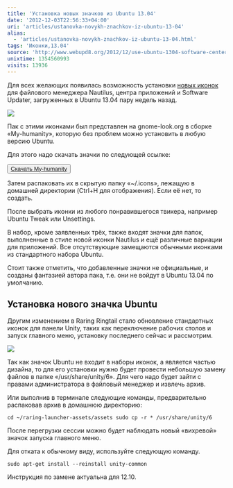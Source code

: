 ```yaml
---
title: 'Установка новых значков из Ubuntu 13.04'
date: '2012-12-03T22:56:33+04:00'
uri: 'articles/ustanovka-novykh-znachkov-iz-ubuntu-13-04'
alias: 
  - 'articles/ustanovka-novykh-znachkov-iz-ubuntu-13-04.html'
tags: 'Иконки,13.04'
source: 'http://www.webupd8.org/2012/12/use-ubuntu-1304-software-center.html'
unixtime: 1354560993
visits: 13936
---
```

Для всех желающих появилась возможность установки [новых иконок](news/ubuntu-13-04-novyye-oboi) для файлового менеджера Nautilus, центра приложений и Software Updater, загруженных в Ubuntu 13.04 пару недель назад.

[![](img/2012/12/03/22-00/ubuntu-1-8242399144-o.jpg)](img/2012/12/03/22-00/ubuntu-1-8242399144-o.jpg)

Пак с этими иконками был представлен на gnome-look.org в сборке «My-humanity», которую без проблем можно установить в любую версию Ubuntu.

Для этого надо скачать значки по следующей ссылке:

<button>[Скачать My-humanity](http://gnome-look.org/content/show.php?content=155513)</button>

Затем распаковать их в скрытую папку «~/.icons», лежащую в домашней директории (Ctrl+H для отображения). Если её нет, то создать.

После выбрать иконки из любого понравившегося твикера, например Ubuntu Tweak или Unsettings.

В набор, кроме заявленных трёх, также входят значки для папок, выполненные в стиле новой иконки Nautilus и ещё различные вариации для приложений. Все отсутствующие замещаются обычными иконками из стандартного набора Ubuntu.

Стоит также отметить, что добавленные значки не официальные, и созданы фантазией автора пака, т.е. они не войдут в Ubuntu 13.04 по умолчанию.

## Установка нового значка Ubuntu

Другим изменением в Raring Ringtail стало обновление стандартных иконок для панели Unity, таких как переключение рабочих столов и запуск главного меню, установку последнего сейчас и рассмотрим.

[![](img/2012/12/03/22-00/ubuntu-2-8241329499-o.jpg)](img/2012/12/03/22-00/ubuntu-2-8241329499-o.jpg)

Так как значок Ubuntu не входит в наборы иконок, а является частью дизайна, то для его установки нужно будет провести небольшую замену файлов в папке «/usr/share/unity/6». Для чего надо будет зайти с правами администратора в файловый менеджер и извлечь архив.

Или выполнив в терминале следующие команды, предварительно распаковав архив в домашнюю директорию:

```
cd ~/raring-launcher-assets/assets sudo cp -r * /usr/share/unity/6
```

После перегрузки сессии можно будет наблюдать новый «вихревой» значок запуска главного меню.

Для отката к обычному виду, используйте следующую команду.

```
sudo apt-get install --reinstall unity-common
```

Инструкция по замене актуальна для 12.10.
